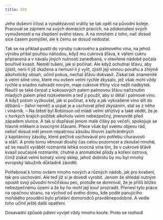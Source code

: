```yaml
---
title: XIV
---
```


Jeho duševní čilost a vynalézavost vrátily se tak opět na původní koleje. Pracoval se zájmem na svých domácích pracích, na zdokonalení svých vymožeností a na zlepšení svého stavu. A na mnohém z toho, nač dosud sice časem pomýšlel, ale k čemu se dosud nedostal.

Tak se na příklad pustil do výroby cukrového a palmového vína, na jehož výrobu přišel pouhou náhodou, když mu cukrová šťáva, k vaření cukru připravená a v návalu jiných nutností zanedbaná, v otevřené nádobě počala bouřlivě kvasit. Neměl tušení, jak si počínat. Ale když ochutnal šťávu, aby zjistil, není-li již zkažena a nemusí-li ji vylít, zjistil její vinnou povahu a zřejmě alkoholický obsah, učinil pokus, nechal šťávu dokvasit. Získal tak znamenité a velmi silné víno, které mu ovšem velmi rychle zkysalo, jež však mohl vždy rychle a snadno nahradit novým, maje cukrové třtiny více nežli nadbytek. Naučil se také čerpat z kokosových palem palmovou šťávu naříznutím mladých palem před rozkvetením a teď jí použil, aby si dělal i palmové víno. A když potom vyzkoušel, jak si počínat, a kdy a jak vykvašené víno slít do džbánů – (lahví neměl) a ucpat je a uschovat před zkysáním, stal se z něho i vinárník. – Na štěstí byl Robinson od mládí velmi střízlivý a také věděl, že je v horkých krajích požitek alkoholu velmi nebezpečný, jmenovitě před západem slunce. A tak si dopřával jenom malé číšky po večeři, spokojuje se hlavně mlékem a ovocnými šťávami. Přece však byl svému objevu rád, neboť dosud měl jenom nepatrnou zásobu lihovin zachráněných z kapitánovy zásoby, které pečlivě uschovával pro potřebu churavosti a stáří. A proto tomu věnoval dlouhý čas celou pozornost a zkoušel mnohé, až se naučil vyrábět rozmanitá lehká ovocná vína tím, že v cukrové šťávě kvasil současně rozmanité, chutné a aromatické plody a koření ostrova, čímž získal velmi bohatý vinný sklep, jehož dobrotu by mu byl mnohý evropský labužník důkladně záviděl.

Potřeboval k tomu ovšem mnoho nových a různých nádob, jak pro kvašení, tak pro uschování. Ale teď již si je dovedl vyrobit. Jenom že shledal nutným opustit svoji původní hrnčířskou pec, protože se domníval, že je příliš blízko nebezpečnému území a že by ho mohl její kouř prozradit. Přenesl tyto práce na opačnou stranu, na východ od svého domu, kde podle panujícího mořského proudění bylo přistání domorodců pravděnepodobné. A vedle toho učinil ještě další opatření.

Dosavadní způsob pálení vyvíjel vždy mnoho kouře. Proto se rozhodl vybudovat si podle nabytých zkušeností dokonalejší pec a užívat k topení místo dříví dřevěného uhlí. Viděl to dělat v Anglii a pokusil se o to, neboť se bál, aby ho neprozradil i sloup kouře z jeho krbu. Bylo ovšem opět potřebí mnohého zkoušení, nežli se naučil založit i jen trochu obstojný milíř. Dříví mu buď uhasínalo, nebo shořelo na troud a popel. Ale pak to šlo, a dostal tu trochu uhlí, kterou ke své denní potřebě potřeboval, velmi snadno. Pálil své uhlí na východním svahu hustě zalesněného kopce a pokud možno za mlhavého počasí, aby vzniklý kouř nevzbudil pozornost náhodných loděk, nežli se naučil pracovat tak, aby bylo kouře co nejméně nebo vlastně žádný. A pak teprve přikročil k založení většího milíře a k vypálení uhlí pro potřebu své peci.

A toto uhlířství vyneslo mu objev, jejž právě v této době považoval za velmi cenný. Když jednoho dne rubal dříví pro svůj milíř, zpozoroval za houštinou u skály vrchu, v jehož ochraně pracoval, jakousi prohlubeň. Prodral se a prorubal si cestu k ní a nalezl jeskyni dosti vysokou a prostornou, aby v ní mohlo pohodlně vedle sebe ležet deset mužů. Ale vyběhl z ní rychleji, nežli vstoupil. Nahlížeje totiž hlouběji do temného prostoru, zpozoroval náhle dva jasné body, které naň zářily ze tmy – dvě svítící oči, jichž se tak ulekl, že vyskočil z jeskyně, jako by ho honil sám ďábel. Teprve po chvíli vzpamatoval se ze svého úleku a řekl si, že to je k smíchu, leká-li se podobných věcí ještě teď, když strávil tolik let o samotě uprostřed lesů. Každé zvíře mohlo způsobit tento zjev, aniž potřeboval hned zase volat ďábla. Stál sám proti jasnému vchodu jeskyně a bylo-li v ní jaké zvíře, pak jistě hledělo na vetřelce a jeho oči odrážely jako zrcadla světlo vchodu, vnikající okolo něho. Nevrhlo-li se naň, pak to jistě znamenalo, že bylo aspoň tak poplašeno jako on, anebo že patřilo k neškodným a plachým druhům. A ostatně po větších dravcích nenalezl dosud na ostrově ani stopy, ani neslyšel jejich řevu.

A tak se vyplísnil za svoji zbabělost a nervozitu, a uchopiv nabitou pistoli do pravé a hořící suchou větev do levé ruky, vstoupil znovu do otvoru. Ale sotva vstoupil, ulekl se skoro zrovna tak jako prve. Z pozadí jeskyně ozval se totiž hlasitý sten, jako sténání bolestí týraného člověka. A pak následoval neurčitý, nesouvislý zvuk, jako by pokus o těžce koktaná, vyrážená slova, a opět hluboký, bolestný sten.

Ustoupil o krok a byl tak zděšen, že mu vystoupil chladný pot. Řekl si později, když na příhodu vzpomínal, že kdyby měl v tu chvíli na hlavě klobouk, byl by mu jistě odletěl, jak mu vlasy na hlavě vstaly. Ale vzmužil se, říkaje si, že je lépe čelit nebezpečí přímo, a že snad jde o ubožáka, jenž se sem utekl. Napadlo mu, že snad nějaký uprchlík z rukou lidožroutů. A postoupil kupředu. A tu uzřel při světle vysoko nad hlavu zdvižené pochodně v koutě jeskyně velikánského šedohnědého starého kozla s velikými rohy, jenž tu ležel na zemi a již se ani nepokoušel vstát. Bylo na první pohled patrno, že tu dělal svůj testament.

Staré zvíře zalezlo sem, cítíc svůj konec, a ač bylo Robinsonem jistě poděšeno, nemělo už síly vstát. Robinson je prohlédl, zdali nejde jen o zranění. Ale přesvědčiv se, že je kozel opravdu v posledním tažení, ustoupil, ponechávaje jej nerušeně jeho osudu.

Rozhlédl se po jeskyni. Viděl, že není do hloubky tak velká, jak se mu zprvu zdálo, ale jenom asi čtyři metry hluboká a velmi nepravidelného tvaru. Na první pohled byla dílem pouhých sil přírody a nedotknutá rukou lidskou. Zato zpozoroval, že je vpravo v zadní stěně ještě jeden otvor. Nízký, skoro při zemi, takže by bylo nutno vniknout do něho po čtyřech. Maje jen svoji nepostačující pochodeň, nechtěl se odvážit podniku, při němž se mohl snadno zřítit do neznámých hlubin nebo být zasypán zřícením slabě držených kamenů. A tak rozhodl, že se sem nazítří vrátí s vhodnou svítilnou a s ostatními potřebami.

Věnoval tento večer přípravě k prozkoumání jeskyně, aby byl připraven na všechny možnosti. Nejdůležitější bylo ovšem světlo. Měl sice přenosnou svítilnu, ale v jeskyni mohl potřebovat obou rukou, a proto si upravil novou tak, aby ji mohl zavěsit na kabát, anebo i při lezení po čtyřech na čepici, jak věděl, že činí horníci. Opatřil ji také stínítkem, aby mu neoslňovala oči a nevadila v rozhledu. Mimo to se opatřil zásobou třísek na jednom konci jemně rozštípaných, aby je mohl hořící hodit před sebe do otvoru a tak vyzkoušet jakost vzduchu v jeskyni, jenž mohl být nedýchatelný, a také se vždy přesvědčit, nalézá-li se před ním pevná půda nebo snad skalní rozsedlina či propast. Vyhledal si ve své zásobě svitek pevného a přiměřeně silného provazu, aby ho použil k zabezpečení proti zřícení, kdyby se snad smekl do některé rozsedliny. A ovšem si připravil i křesadlo k rozžetí ohně. Užíval k tomu zámku ručnice, zařízené na křesací kámen. Odšrouboval jej od jedné z mušket a opatřil vhodnou rukojetí. A rozhodl se obléci si k prozkoumání jeskyně celý svůj kožený oblek, jenž mohl být nejlepší ochranou proti vlhku i proti ostrému kamení a možným odřeninám. Neměl potuchy, jak veliká snad jeskyně je – při neurčitém světle pochodně zdála se chodba ústit v nekonečno a hlas se z vnitřku ozýval jakoby z veliké dutiny. A byl odhodlán ji prozkoumat, neboť právě proň v jeho přece jen nebezpečném a ohroženém postavení na ostrově mohla znamenat neocenitelnou výhodu naprosté bezpečnosti.

Takto vystrojen a ozbrojen pistolí a nožem v opasku uvázal svůj provaz v zevní jeskyni kolem vyčnívajícího kamene, pevně s ostatní skalou srostlého – při té příležitostí viděl, že starý kozel již dodělal – a zapáliv svoji svítilnu, vhodil nejdříve do otvoru co nejdále několik svých zapálených třísek, a vida, že jsou před ním rovná půda a čistý vzduch, pustil se odhodlaně dovnitř.

Nízká chodba byla asi deset kroků dlouhá. A pak uzřel, že mu strop chodby nad hlavou i stěny po stranách mizí v temnu. Ucouvl a opatrně hodil před sebe zapálenou třísku. Půda byla rovná.

Byl ve velké jeskyni. A pohlédnuv vzhůru stanul v zaraženém údivu. Zmocnil se ho nepoznaný dosud dojem, s nímž nemohl porovnat nic, co ho až do dneška na ostrově potkalo.

Strop jeskyně zdvihal se do výše aspoň sedmi metrů, a odrážel spolu se stěnami světlo svítilny v tisícerých záblescích. Co to bylo, co tak zářilo, zda zlato, či jiný kov, anebo krystaly drahého kamení, či jenom krystaly křemene anebo slídy, nemohl prozatím rozeznat. Ale prostor, v němž se ocitl, tvořil nejnádhernější a nejskvostnější jeskyni, o jaké kdy slyšel. Byla úplně neosvětlena, neboť chodba, kterou sem vešel, neležela přímo proti zevnějšímu vchodu a nebyla zcela rovná. Půda byla dokonale suchá a téměř zcela rovná a byla pokryta jakýmsi pískem, nebo spíše drobnými úlomky kamení. Nikde na stěnách nebylo stopy vlhka a nikde nebylo stopy nějakého hmyzu, nebo jiných zvířat. Obhlédl nejdříve pozorně podlahu a stěny při zemi – nikde nebylo nebezpečné trhliny. Jedinou vadou byl úzký vchod. Ale to mohlo být naopak výhodou, neboť Robinson potřeboval hlavně a předně bezpečnou skrýši.

Nadšen nádherným pohledem a rozradován cenným nálezem rozhodl se, že sem bez prodlení přenese některé věci, na jejichž uchování mu nejvíce záleželo, a které ve svém lesním domě a v mělkém skalním přísklepku mohl jenom při největší pozornosti a péči až dosud uchovat beze zkázy od vlhka. Hlavně svoji zásobu střelného prachu a ty ručnice, zbraně a nástroje, kterých nepotřeboval a nepoužíval denně. Dopravil sem tedy své nádoby s prachem, dvě ze svých tří ručnic, a tři muškety – i tu, z níž odšrouboval zámek. Pět jich ponechal doma, kde sloužily k obraně a mohly být vzaty s sebou ven.

Při této příležitosti otevřel i soudek s prachem, který při zachránění ležel ve vodě. A tu se ukázalo k jeho velké radosti, že voda pronikla jenom asi do hloubky pěti centimetrů. Zevní vrstva se tím slila a spekla v pevnou hmotu, ale ostatní vnitřek byl úplně suchý a bez poruchy, jako zrno v ořechu. A to znamenalo, že získával asi třicet kilogramů střelného prachu, což bylo jistě velmi milým překvapením. A již myslil na to, že snad bude moci i zbylou ztuhlou vrstvu rozemlít a upravit znovu v upotřebitelný prach.

Nechal si doma pro potřebu jen asi půldruhého kilogramu prachu a příslušné střelivo. Vše ostatní odnesl. I všechno zbylé olovo, lité i v kusech, a všechno ostatní, čeho doma nepotřeboval. Považoval jistě právem novou jeskyni za neskonale bezpečnější úkryt nežli svůj dům, byť sebe lépe chráněný. Neboť již to, že tam chodil, vcházel a odcházel, zanechávalo nutně stopy a mohlo vést k odhalení. Jestliže však svou novou zásobárnu nebude vůbec navštěvovat ani se zdržovat zbytečně poblíž, neuvede jí také v nebezpečí. V případě potřeby bude pak vždy moci skrytě vklouznout dovnitř a ukrýt se tam.

„A tam mne pak může hledat třebas pět set divochů,“ řekl si. „I kdyby mne našli, neodváží se za mnou – a odváží-li se, úzký vchod jeskyně bude hračkou obhájit –“

Vzhledem k tomu, že jeskyně zůstala dosud až do jeho vstupu nedotknutou, nepovažoval prozatím za nutné starat se o její umělé zabezpečení. Ale ovšem se postaral, aby po jeho vstupu nezůstalo památky a aby vchod zvenčí zůstal co nejdokonaleji zakryt houštím křoví a popínavých rostlin.
